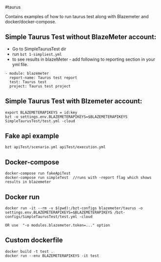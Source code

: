 
#taurus

Contains examples of how to run taurus test along with Blazemeter and docker/docker-compose.

## Simple Taurus Test without BlazeMeter account:
- Go to SimpleTaurusTest dir
- run ```bzt 1-simpliest.yml```
- to see results in blazeMeter - add following to reporting section in your yml file.

```
- module: blazemeter
  report-name: Taurus test report
  test: Taurus test
  project: Taurus test project
```

## Simple Taurus Test with Blzemeter account:

```
export BLAZEMETERAPIKEYS = id:key
bzt -o settings.env.BLAZEMETERAPIKEYS=$BLAZEMETERAPIKEYS SimpleTaurusTest/test.yml -cloud
```

## Fake api example

```
bzt apiTest/scenario.yml apiTest/execution.yml
```

## Docker-compose

```
docker-compose run fakeApiTest
docker-compose run simpleTest  //runs with -report flag which shows results in blazemeter
```

## Docker run

```
docker run -it --rm -v $(pwd):/bzt-configs blazemeter/taurus -o settings.env.BLAZEMETERAPIKEYS=$BLAZEMETERAPIKEYS /bzt-configs/SimpleTaurusTest/test.yml -cloud

OR use  "-o modules.blazemeter.token=..." option
```

## Custom dockerfile

```
docker build -t test .
docker run --env BLAZEMETERAPIKEYS -it test
```